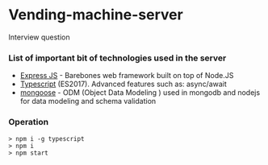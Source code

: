 # Vending-machine-server
Interview question

### List of important bit of technologies used in the server

* [Express JS](https://expressjs.com/en) - Barebones web framework built on top of Node.JS
* [Typescript](http://www.typescriptlang.org/) (ES2017). Advanced features such as: async/await
* [mongoose]() - ODM (Object Data Modeling ) used in mongodb and nodejs for data modeling and schema validation


### Operation

````
> npm i -g typescript
> npm i
> npm start
